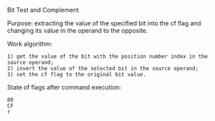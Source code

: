 Bit Test and Complement

Purpose: extracting the value of the specified bit into the cf flag and changing its value in the operand to the opposite.

Work algorithm:

	1) get the value of the bit with the position number index in the source operand;
	2) invert the value of the selected bit in the source operand;
	3) set the cf flag to the original bit value.

State of flags after command execution:

	00
	CF
	r
